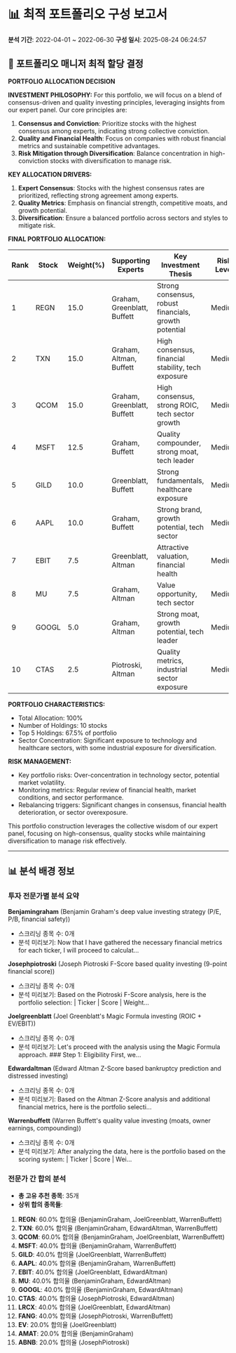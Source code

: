 # 📊 최적 포트폴리오 구성 보고서
**분석 기간**: 2022-04-01 ~ 2022-06-30
**구성 일시**: 2025-08-24 06:24:57

## 💼 포트폴리오 매니저 최적 할당 결정

**PORTFOLIO ALLOCATION DECISION**

**INVESTMENT PHILOSOPHY:**
For this portfolio, we will focus on a blend of consensus-driven and quality investing principles, leveraging insights from our expert panel. Our core principles are:
1. **Consensus and Conviction**: Prioritize stocks with the highest consensus among experts, indicating strong collective conviction.
2. **Quality and Financial Health**: Focus on companies with robust financial metrics and sustainable competitive advantages.
3. **Risk Mitigation through Diversification**: Balance concentration in high-conviction stocks with diversification to manage risk.

**KEY ALLOCATION DRIVERS:**
1. **Expert Consensus**: Stocks with the highest consensus rates are prioritized, reflecting strong agreement among experts.
2. **Quality Metrics**: Emphasis on financial strength, competitive moats, and growth potential.
3. **Diversification**: Ensure a balanced portfolio across sectors and styles to mitigate risk.

**FINAL PORTFOLIO ALLOCATION:**

| Rank | Stock  | Weight(%) | Supporting Experts          | Key Investment Thesis                              | Risk Level |
|------|--------|-----------|-----------------------------|----------------------------------------------------|------------|
| 1    | REGN   | 15.0      | Graham, Greenblatt, Buffett | Strong consensus, robust financials, growth potential | Medium     |
| 2    | TXN    | 15.0      | Graham, Altman, Buffett     | High consensus, financial stability, tech exposure  | Medium     |
| 3    | QCOM   | 15.0      | Graham, Greenblatt, Buffett | High consensus, strong ROIC, tech sector growth     | Medium     |
| 4    | MSFT   | 12.5      | Graham, Buffett             | Quality compounder, strong moat, tech leader        | Medium     |
| 5    | GILD   | 10.0      | Greenblatt, Buffett         | Strong fundamentals, healthcare exposure            | Medium     |
| 6    | AAPL   | 10.0      | Graham, Buffett             | Strong brand, growth potential, tech sector         | Medium     |
| 7    | EBIT   | 7.5       | Greenblatt, Altman          | Attractive valuation, financial health              | Medium     |
| 8    | MU     | 7.5       | Graham, Altman              | Value opportunity, tech sector                      | Medium     |
| 9    | GOOGL  | 5.0       | Graham, Altman              | Strong moat, growth potential, tech leader          | Medium     |
| 10   | CTAS   | 2.5       | Piotroski, Altman           | Quality metrics, industrial sector exposure         | Medium     |

**PORTFOLIO CHARACTERISTICS:**
- Total Allocation: 100%
- Number of Holdings: 10 stocks
- Top 5 Holdings: 67.5% of portfolio
- Sector Concentration: Significant exposure to technology and healthcare sectors, with some industrial exposure for diversification.

**RISK MANAGEMENT:**
- Key portfolio risks: Over-concentration in technology sector, potential market volatility.
- Monitoring metrics: Regular review of financial health, market conditions, and sector performance.
- Rebalancing triggers: Significant changes in consensus, financial health deterioration, or sector overexposure.

This portfolio construction leverages the collective wisdom of our expert panel, focusing on high-consensus, quality stocks while maintaining diversification to manage risk effectively.

---

## 📊 분석 배경 정보

### 투자 전문가별 분석 요약

**Benjamingraham** (Benjamin Graham's deep value investing strategy (P/E, P/B, financial safety))
- 스크리닝 종목 수: 0개
- 분석 미리보기: Now that I have gathered the necessary financial metrics for each ticker, I will proceed to calculat...

**Josephpiotroski** (Joseph Piotroski F-Score based quality investing (9-point financial score))
- 스크리닝 종목 수: 0개
- 분석 미리보기: Based on the Piotroski F-Score analysis, here is the portfolio selection:  | Ticker | Score | Weight...

**Joelgreenblatt** (Joel Greenblatt's Magic Formula investing (ROIC + EV/EBIT))
- 스크리닝 종목 수: 0개
- 분석 미리보기: Let's proceed with the analysis using the Magic Formula approach.  ### Step 1: Eligibility First, we...

**Edwardaltman** (Edward Altman Z-Score based bankruptcy prediction and distressed investing)
- 스크리닝 종목 수: 0개
- 분석 미리보기: Based on the Altman Z-Score analysis and additional financial metrics, here is the portfolio selecti...

**Warrenbuffett** (Warren Buffett's quality value investing (moats, owner earnings, compounding))
- 스크리닝 종목 수: 0개
- 분석 미리보기: After analyzing the data, here is the portfolio based on the scoring system:  | Ticker | Score | Wei...

### 전문가 간 합의 분석

- **총 고유 추천 종목**: 35개
- **상위 합의 종목들**:

1. **REGN**: 60.0% 합의율 (BenjaminGraham, JoelGreenblatt, WarrenBuffett)
2. **TXN**: 60.0% 합의율 (BenjaminGraham, EdwardAltman, WarrenBuffett)
3. **QCOM**: 60.0% 합의율 (BenjaminGraham, JoelGreenblatt, WarrenBuffett)
4. **MSFT**: 40.0% 합의율 (BenjaminGraham, WarrenBuffett)
5. **GILD**: 40.0% 합의율 (JoelGreenblatt, WarrenBuffett)
6. **AAPL**: 40.0% 합의율 (BenjaminGraham, WarrenBuffett)
7. **EBIT**: 40.0% 합의율 (JoelGreenblatt, EdwardAltman)
8. **MU**: 40.0% 합의율 (BenjaminGraham, EdwardAltman)
9. **GOOGL**: 40.0% 합의율 (BenjaminGraham, EdwardAltman)
10. **CTAS**: 40.0% 합의율 (JosephPiotroski, EdwardAltman)
11. **LRCX**: 40.0% 합의율 (JoelGreenblatt, EdwardAltman)
12. **FANG**: 40.0% 합의율 (JosephPiotroski, WarrenBuffett)
13. **EV**: 20.0% 합의율 (JoelGreenblatt)
14. **AMAT**: 20.0% 합의율 (BenjaminGraham)
15. **ABNB**: 20.0% 합의율 (JosephPiotroski)
